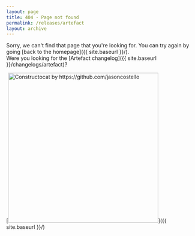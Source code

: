 ```yaml
---
layout: page
title: 404 - Page not found
permalink: /releases/artefact
layout: archive
---
```


Sorry, we can't find that page that you're looking for. You can try again by going [back to the homepage]({{ site.baseurl }}/).  
Were you looking for the [Artefact changelog]({{ site.baseurl }}/changelogs/artefact)?

[<img src="{{ site.baseurl }}/assets/images/404.jpg" alt="Constructocat by https://github.com/jasoncostello" style="width: 400px;"/>]({{ site.baseurl }}/)
